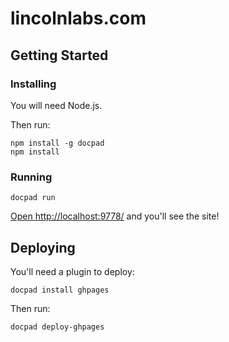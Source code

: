 # lincolnlabs.com

## Getting Started

### Installing
You will need Node.js.

Then run:

    npm install -g docpad
    npm install

### Running

    docpad run

[Open http://localhost:9778/](http://localhost:9778/) and you'll see the site!

## Deploying

You'll need a plugin to deploy:

    docpad install ghpages

Then run:

    docpad deploy-ghpages
